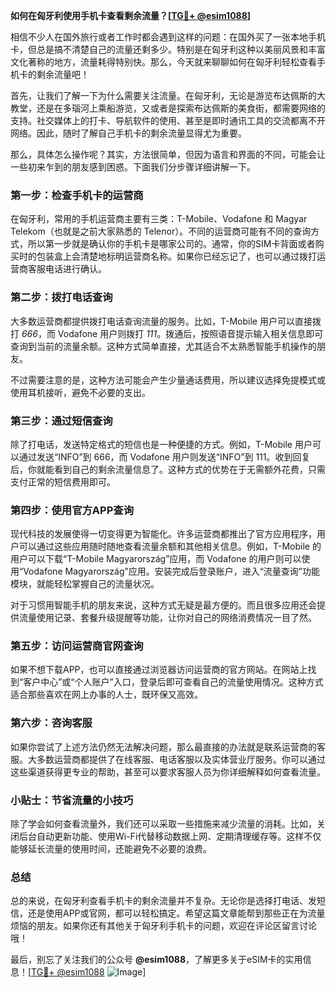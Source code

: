 **如何在匈牙利使用手机卡查看剩余流量？[[TG💪+ @esim1088](https://t.me/s/esim1088)]**

相信不少人在国外旅行或者工作时都会遇到这样的问题：在国外买了一张本地手机卡，但总是搞不清楚自己的流量还剩多少。特别是在匈牙利这种以美丽风景和丰富文化著称的地方，流量耗得特别快。那么，今天就来聊聊如何在匈牙利轻松查看手机卡的剩余流量吧！

首先，让我们了解一下为什么需要关注流量。在匈牙利，无论是游览布达佩斯的大教堂，还是在多瑙河上乘船游览，又或者是探索布达佩斯的美食街，都需要网络的支持。社交媒体上的打卡、导航软件的使用、甚至是即时通讯工具的交流都离不开网络。因此，随时了解自己手机卡的剩余流量显得尤为重要。

那么，具体怎么操作呢？其实，方法很简单，但因为语言和界面的不同，可能会让一些初来乍到的朋友感到困惑。下面我们分步骤详细讲解一下。

### **第一步：检查手机卡的运营商**
在匈牙利，常用的手机运营商主要有三类：T-Mobile、Vodafone 和 Magyar Telekom（也就是之前大家熟悉的 Telenor）。不同的运营商可能有不同的查询方式，所以第一步就是确认你的手机卡是哪家公司的。通常，你的SIM卡背面或者购买时的包装盒上会清楚地标明运营商名称。如果你已经忘记了，也可以通过拨打运营商客服电话进行确认。

### **第二步：拨打电话查询**
大多数运营商都提供拨打电话查询流量的服务。比如，T-Mobile 用户可以直接拨打 *666*，而 Vodafone 用户则拨打 *111*。拨通后，按照语音提示输入相关信息即可查询到当前的流量余额。这种方式简单直接，尤其适合不太熟悉智能手机操作的朋友。

不过需要注意的是，这种方法可能会产生少量通话费用，所以建议选择免提模式或使用耳机接听，避免不必要的支出。

### **第三步：通过短信查询**
除了打电话，发送特定格式的短信也是一种便捷的方式。例如，T-Mobile 用户可以通过发送“INFO”到 666，而 Vodafone 用户则发送“INFO”到 111。收到回复后，你就能看到自己的剩余流量信息了。这种方式的优势在于无需额外花费，只需支付正常的短信费用即可。

### **第四步：使用官方APP查询**
现代科技的发展使得一切变得更为智能化。许多运营商都推出了官方应用程序，用户可以通过这些应用随时随地查看流量余额和其他相关信息。例如，T-Mobile 的用户可以下载“T-Mobile Magyarország”应用，而 Vodafone 的用户则可以使用“Vodafone Magyarország”应用。安装完成后登录账户，进入“流量查询”功能模块，就能轻松掌握自己的流量状况。

对于习惯用智能手机的朋友来说，这种方式无疑是最方便的。而且很多应用还会提供流量使用记录、套餐升级提醒等功能，让你对自己的网络消费情况一目了然。

### **第五步：访问运营商官网查询**
如果不想下载APP，也可以直接通过浏览器访问运营商的官方网站。在网站上找到“客户中心”或“个人账户”入口，登录后即可查看自己的流量使用情况。这种方式适合那些喜欢在网上办事的人士，既环保又高效。

### **第六步：咨询客服**
如果你尝试了上述方法仍然无法解决问题，那么最直接的办法就是联系运营商的客服。大多数运营商都提供了在线客服、电话客服以及实体营业厅服务。你可以通过这些渠道获得更专业的帮助，甚至可以要求客服人员为你详细解释如何查看流量。

### **小贴士：节省流量的小技巧**
除了学会如何查看流量外，我们还可以采取一些措施来减少流量的消耗。比如，关闭后台自动更新功能、使用Wi-Fi代替移动数据上网、定期清理缓存等。这样不仅能够延长流量的使用时间，还能避免不必要的浪费。

### **总结**
总的来说，在匈牙利查看手机卡的剩余流量并不复杂。无论你是选择打电话、发短信，还是使用APP或官网，都可以轻松搞定。希望这篇文章能帮到那些正在为流量烦恼的朋友。如果你还有其他关于匈牙利手机卡的问题，欢迎在评论区留言讨论哦！

最后，别忘了关注我们的公众号 **@esim1088**，了解更多关于eSIM卡的实用信息！[[TG💪+ @esim1088](https://t.me/s/esim1088) ![Image](https://i.postimg.cc/4NQfJmqS/Snipaste-2025-05-13-00-14-12.png)]